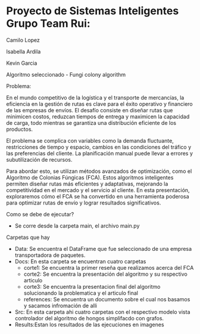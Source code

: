 # Proyecto de Sistemas Inteligentes Grupo Team Rui: 
 
Camilo Lopez

Isabella Ardila

Kevin Garcia

Algoritmo seleccionado - Fungi colony algorithm

Problema: 

En el mundo competitivo de la logística y el transporte de mercancías, la eficiencia en la gestión de rutas es clave para el éxito operativo y financiero de las empresas de envíos. El desafío consiste en diseñar rutas que minimicen costos, reduzcan tiempos de entrega y maximicen la capacidad de carga, todo mientras se garantiza una distribución eficiente de los productos.

El problema se complica con variables como la demanda fluctuante, restricciones de tiempo y espacio, cambios en las condiciones del tráfico y las preferencias del cliente. La planificación manual puede llevar a errores y subutilización de recursos.

Para abordar esto, se utilizan métodos avanzados de optimización, como el Algoritmo de Colonias Fúngicas (FCA). Estos algoritmos inteligentes permiten diseñar rutas más eficientes y adaptativas, mejorando la competitividad en el mercado y el servicio al cliente. En esta presentación, exploraremos cómo el FCA se ha convertido en una herramienta poderosa para optimizar rutas de envío y lograr resultados significativos.

Como se debe de ejecutar?
- Se corre desde la carpeta main, el archivo main.py

Carpetas que hay
- Data: Se encuentra el DataFrame que fue seleccionado de una empresa transportadora de paquetes.
- Docs: En esta carpeta se encuentran cuatro carpetas
	- corte1: Se encuentra la primer reseña que realizamos acerca del FCA
	- corte2: Se encuentra la presentación del algoritmo y su respectivo articulo
	- corte3: Se encuentra la presentacion final del algoritmo solucionando la problematica y el articulo final
	- references: Se encuentra un documento sobre el cual nos basamos y sacamos infromación de alli
- Src: En esta carpeta ahi cuatro carpetas con el respectivo modelo vista controlador del algoritmo de hongos simplifacdo con grafos.
- Results:Estan los resultados de las ejecuciones en imagenes




